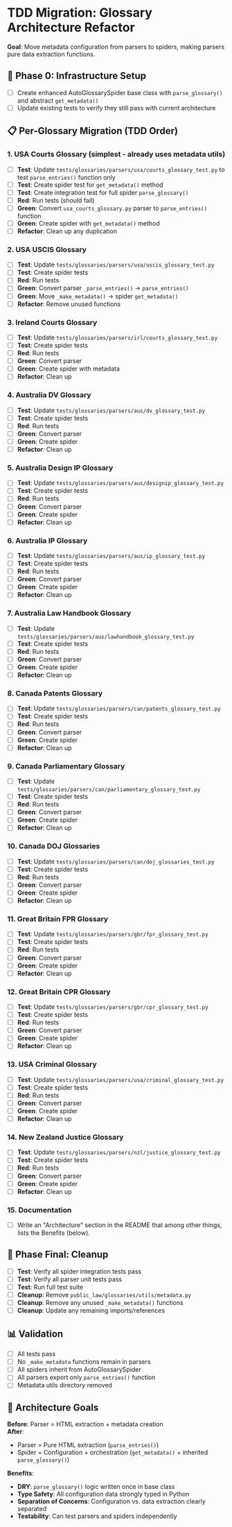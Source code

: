 # TDD Migration: Glossary Architecture Refactor

**Goal**: Move metadata configuration from parsers to spiders, making parsers pure data extraction functions.

## 🔧 **Phase 0: Infrastructure Setup**
- [ ] Create enhanced AutoGlossarySpider base class with `parse_glossary()` and abstract `get_metadata()`
- [ ] Update existing tests to verify they still pass with current architecture

## 📋 **Per-Glossary Migration (TDD Order)**

### **1. USA Courts Glossary** (simplest - already uses metadata utils)
- [ ] **Test**: Update `tests/glossaries/parsers/usa/courts_glossary_test.py` to test `parse_entries()` function only
- [ ] **Test**: Create spider test for `get_metadata()` method  
- [ ] **Test**: Create integration test for full spider `parse_glossary()`
- [ ] **Red**: Run tests (should fail)
- [ ] **Green**: Convert `usa_courts_glossary.py` parser to `parse_entries()` function
- [ ] **Green**: Create spider with `get_metadata()` method
- [ ] **Refactor**: Clean up any duplication

### **2. USA USCIS Glossary**
- [ ] **Test**: Update `tests/glossaries/parsers/usa/uscis_glossary_test.py` 
- [ ] **Test**: Create spider tests
- [ ] **Red**: Run tests
- [ ] **Green**: Convert parser `_parse_entries()` → `parse_entries()`
- [ ] **Green**: Move `_make_metadata()` → spider `get_metadata()`
- [ ] **Refactor**: Remove unused functions

### **3. Ireland Courts Glossary**
- [ ] **Test**: Update `tests/glossaries/parsers/irl/courts_glossary_test.py`
- [ ] **Test**: Create spider tests  
- [ ] **Red**: Run tests
- [ ] **Green**: Convert parser
- [ ] **Green**: Create spider with metadata
- [ ] **Refactor**: Clean up

### **4. Australia DV Glossary**
- [ ] **Test**: Update `tests/glossaries/parsers/aus/dv_glossary_test.py`
- [ ] **Test**: Create spider tests
- [ ] **Red**: Run tests  
- [ ] **Green**: Convert parser
- [ ] **Green**: Create spider
- [ ] **Refactor**: Clean up

### **5. Australia Design IP Glossary**
- [ ] **Test**: Update `tests/glossaries/parsers/aus/designip_glossary_test.py`
- [ ] **Test**: Create spider tests
- [ ] **Red**: Run tests
- [ ] **Green**: Convert parser
- [ ] **Green**: Create spider
- [ ] **Refactor**: Clean up

### **6. Australia IP Glossary**
- [ ] **Test**: Update `tests/glossaries/parsers/aus/ip_glossary_test.py`
- [ ] **Test**: Create spider tests
- [ ] **Red**: Run tests
- [ ] **Green**: Convert parser
- [ ] **Green**: Create spider
- [ ] **Refactor**: Clean up

### **7. Australia Law Handbook Glossary**
- [ ] **Test**: Update `tests/glossaries/parsers/aus/lawhandbook_glossary_test.py`
- [ ] **Test**: Create spider tests
- [ ] **Red**: Run tests
- [ ] **Green**: Convert parser
- [ ] **Green**: Create spider
- [ ] **Refactor**: Clean up

### **8. Canada Patents Glossary**
- [ ] **Test**: Update `tests/glossaries/parsers/can/patents_glossary_test.py`
- [ ] **Test**: Create spider tests
- [ ] **Red**: Run tests
- [ ] **Green**: Convert parser
- [ ] **Green**: Create spider
- [ ] **Refactor**: Clean up

### **9. Canada Parliamentary Glossary**
- [ ] **Test**: Update `tests/glossaries/parsers/can/parliamentary_glossary_test.py`
- [ ] **Test**: Create spider tests
- [ ] **Red**: Run tests
- [ ] **Green**: Convert parser
- [ ] **Green**: Create spider
- [ ] **Refactor**: Clean up

### **10. Canada DOJ Glossaries**
- [ ] **Test**: Update `tests/glossaries/parsers/can/doj_glossaries_test.py`
- [ ] **Test**: Create spider tests
- [ ] **Red**: Run tests
- [ ] **Green**: Convert parser
- [ ] **Green**: Create spider
- [ ] **Refactor**: Clean up

### **11. Great Britain FPR Glossary**
- [ ] **Test**: Update `tests/glossaries/parsers/gbr/fpr_glossary_test.py`
- [ ] **Test**: Create spider tests
- [ ] **Red**: Run tests
- [ ] **Green**: Convert parser
- [ ] **Green**: Create spider
- [ ] **Refactor**: Clean up

### **12. Great Britain CPR Glossary**
- [ ] **Test**: Update `tests/glossaries/parsers/gbr/cpr_glossary_test.py`
- [ ] **Test**: Create spider tests
- [ ] **Red**: Run tests
- [ ] **Green**: Convert parser
- [ ] **Green**: Create spider
- [ ] **Refactor**: Clean up

### **13. USA Criminal Glossary**
- [ ] **Test**: Update `tests/glossaries/parsers/usa/criminal_glossary_test.py`
- [ ] **Test**: Create spider tests
- [ ] **Red**: Run tests
- [ ] **Green**: Convert parser
- [ ] **Green**: Create spider
- [ ] **Refactor**: Clean up

### **14. New Zealand Justice Glossary**
- [ ] **Test**: Update `tests/glossaries/parsers/nzl/justice_glossary_test.py`
- [ ] **Test**: Create spider tests
- [ ] **Red**: Run tests
- [ ] **Green**: Convert parser
- [ ] **Green**: Create spider
- [ ] **Refactor**: Clean up

### **15. Documentation**
- [ ] Write an "Architecture" section in the README that among other things, lists the Benefits (below).

## 🧹 **Phase Final: Cleanup**
- [ ] **Test**: Verify all spider integration tests pass
- [ ] **Test**: Verify all parser unit tests pass  
- [ ] **Test**: Run full test suite
- [ ] **Cleanup**: Remove `public_law/glossaries/utils/metadata.py`
- [ ] **Cleanup**: Remove any unused `_make_metadata()` functions
- [ ] **Cleanup**: Update any remaining imports/references

## 📊 **Validation**
- [ ] All tests pass
- [ ] No `_make_metadata` functions remain in parsers
- [ ] All spiders inherit from AutoGlossarySpider
- [ ] All parsers export only `parse_entries()` function
- [ ] Metadata utils directory removed

## 🎯 **Architecture Goals**

**Before**: Parser = HTML extraction + metadata creation  
**After**: 
- Parser = Pure HTML extraction (`parse_entries()`)
- Spider = Configuration + orchestration (`get_metadata()` + inherited `parse_glossary()`)

**Benefits**:
- **DRY**: `parse_glossary()` logic written once in base class
- **Type Safety**: All configuration data strongly typed in Python
- **Separation of Concerns**: Configuration vs. data extraction clearly separated
- **Testability**: Can test parsers and spiders independently 
